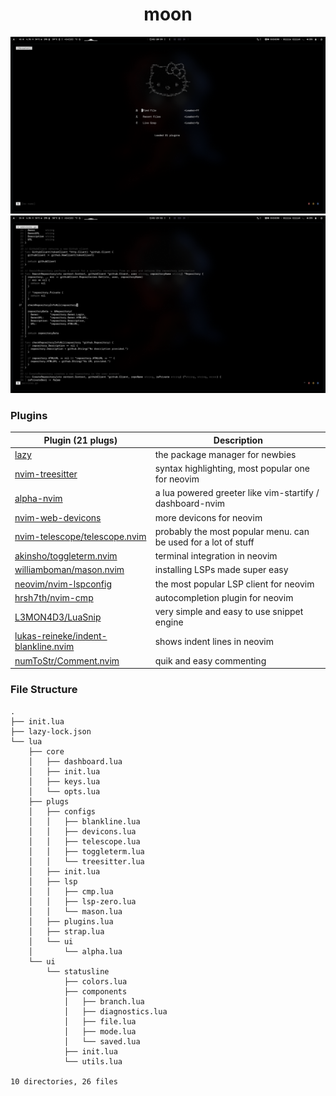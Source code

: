 <h1 align="center">moon</h1>

![Dashboard](.github/dashboard.png)
![Editor](.github/nvim.png)

### Plugins

| Plugin (21 plugs)                                                                    | Description                                                    | 
| ------------------------------------------------------------------------------------- | -------------------------------------------------------------- |
| [lazy](https://github.com/folke/lazy.nvim)                                      | the package manager for newbies                                |
| [nvim-treesitter](https://github.com/nvim-treesitter/nvim-treesitter) | syntax highlighting, most popular one for neovim               |
| [alpha-nvim](https://github.com/goolord/alpha-nvim)                           | a lua powered greeter like vim-startify / dashboard-nvim       |
| [nvim-web-devicons](https://github.com/nvim-tree/nvim-web-devicons)         | more devicons for neovim                                       |
| [nvim-telescope/telescope.nvim](https://github.com/nvim-telescope/telescope.nvim)     | probably the most popular menu. can be used for a lot of stuff |
| [akinsho/toggleterm.nvim](https://github.com/akinsho/toggleterm.nvim)                 | terminal integration in neovim                                 |
| [williamboman/mason.nvim](https://github.com/williamboman/mason.nvim)                 | installing LSPs made super easy                                |
| [neovim/nvim-lspconfig](https://github.com/neovim/nvim-lspconfig)                     | the most popular LSP client for neovim                         |
| [hrsh7th/nvim-cmp](https:://github.com/hrsh7th/nvim-cmp)                              | autocompletion plugin for neovim                               |
| [L3MON4D3/LuaSnip](https://github.com/L3MON4D3/LuaSnip)                               | very simple and easy to use snippet engine                     |
| [lukas-reineke/indent-blankline.nvim](https:://github.com/lukas-reineke/indent-blankline.nvim)| shows indent lines in neovim                           |
| [numToStr/Comment.nvim](https://github.com/numToStr/Comment.nvim)                     | quik and easy commenting                                       |

### File Structure
```
.
├── init.lua
├── lazy-lock.json
└── lua
    ├── core
    │   ├── dashboard.lua
    │   ├── init.lua
    │   ├── keys.lua
    │   └── opts.lua
    ├── plugs
    │   ├── configs
    │   │   ├── blankline.lua
    │   │   ├── devicons.lua
    │   │   ├── telescope.lua
    │   │   ├── toggleterm.lua
    │   │   └── treesitter.lua
    │   ├── init.lua
    │   ├── lsp
    │   │   ├── cmp.lua
    │   │   ├── lsp-zero.lua
    │   │   └── mason.lua
    │   ├── plugins.lua
    │   ├── strap.lua
    │   └── ui
    │       └── alpha.lua
    └── ui
        └── statusline
            ├── colors.lua
            ├── components
            │   ├── branch.lua
            │   ├── diagnostics.lua
            │   ├── file.lua
            │   ├── mode.lua
            │   └── saved.lua
            ├── init.lua
            └── utils.lua

10 directories, 26 files
```
